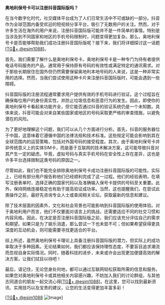 **奥地利保号卡可以注册抖音国际版吗？**

在当今数字化时代，社交媒体平台成为了人们日常生活中不可或缺的一部分。抖音作为全球范围内备受欢迎的短视频分享平台，吸引了无数用户的关注。然而，对于许多生活在海外的用户来说，注册抖音国际版可能并不是一件简单的事情。特别是当涉及到不同国家和地区的手机号码限制时，问题变得更加复杂。那么，奥地利保号卡是否能够帮助我们成功注册抖音国际版呢？接下来，我们将详细探讨这一话题[[TG💪+ @esim1088](https://t.me/s/esim1088)]。

首先，我们需要了解什么是奥地利保号卡。奥地利保号卡是一种专门为持有者提供电话号码服务的产品，通常用于保持原有号码的有效性或满足特定的通讯需求。对于那些长期居住在国外但仍然需要保留奥地利本地号码的人来说，这是一种非常实用的选择。然而，当我们尝试使用这种卡片来注册抖音国际版时，可能会遇到一些障碍。

抖音国际版的注册流程通常要求用户提供有效的手机号码进行验证。这个过程旨在确保每位用户的身份真实性，并防止垃圾信息和恶意行为的发生。因此，即使你的奥地利保号卡看起来功能齐全，但它能否通过抖音的验证系统仍是一个未知数。具体来说，抖音可能会对来自某些国家或地区的号码采取更严格的审查措施，以避免潜在的风险。

为了更好地理解这个问题，我们可以从几个方面进行分析。首先，抖音的服务器位于中国，这意味着它遵循中国的法律法规和技术标准。这些规定可能会影响到其在全球范围内的运营策略，包括对外国号码的接受程度。其次，由于奥地利保号卡并非传统意义上的实体SIM卡，而是基于互联网的技术解决方案，这可能导致抖音对其产生一定的疑虑。毕竟，虚拟号码与真实手机号码在安全性上存在差异，这也是许多平台选择限制这类号码的原因之一。

尽管如此，我们也不能完全排除奥地利保号卡成功注册抖音国际版的可能性。实际上，已经有部分用户报告称他们已经顺利完成了这一过程。他们的经验表明，在填写注册表单时，选择正确的国家代码以及准确输入保号卡提供的号码至关重要。此外，保持网络连接稳定也有助于提高验证成功率。当然，这也提醒我们，在尝试此类操作之前，最好先咨询专业人士或查阅相关论坛，获取最新的信息和建议。

除了技术层面的因素外，文化和社会背景也可能影响到抖音国际版的使用体验。对于奥地利用户而言，他们不仅要面对语言上的挑战，还需要适应不同的社交习惯和内容风格。因此，在决定是否注册抖音国际版之前，我们应该充分评估自己的需求和期望。如果只是为了娱乐消遣，那么尝试一下也未尝不可；但如果希望获得更具深度的互动机会，则可能需要寻找更适合的平台。

综上所述，虽然奥地利保号卡理论上具备注册抖音国际版的潜力，但实际上的成功率取决于多种因素。无论结果如何，我们都应该保持理性态度，不要盲目追求潮流而忽视自身实际情况。同时，随着科技的进步，未来或许会出现更加便捷高效的解决方案，让我们拭目以待吧！

最后，请记住，无论您身处何地，都可以通过互联网轻松获取所需的信息和服务。如果您对奥地利保号卡或其他相关内容感兴趣，不妨加入我们的讨论群组，与其他志同道合的朋友一起交流心得[[TG💪+ @esim1088](https://t.me/s/esim1088)]。在这里，您可以找到最新资讯、实用技巧以及宝贵的建议，让您的生活变得更加丰富多彩！

[[TG💪+ @esim1088](https://t.me/s/esim1088) ![Image](https://i.postimg.cc/4NQfJmqS/Snipaste-2025-05-13-00-14-12.png)]